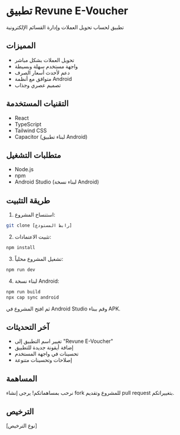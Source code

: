 # تطبيق Revune E-Voucher

تطبيق لحساب تحويل العملات وإدارة القسائم الإلكترونية

## المميزات
- تحويل العملات بشكل مباشر
- واجهة مستخدم سهلة وبسيطة
- دعم لأحدث أسعار الصرف
- متوافق مع أنظمة Android
- تصميم عصري وجذاب

## التقنيات المستخدمة
- React
- TypeScript
- Tailwind CSS
- Capacitor (لبناء تطبيق Android)

## متطلبات التشغيل
- Node.js
- npm
- Android Studio (لبناء نسخة Android)

## طريقة التثبيت
1. استنساخ المشروع:
```bash
git clone [رابط المستودع]
```

2. تثبيت الاعتمادات:
```bash
npm install
```

3. تشغيل المشروع محلياً:
```bash
npm run dev
```

4. لبناء نسخة Android:
```bash
npm run build
npx cap sync android
```
ثم افتح المشروع في Android Studio وقم ببناء APK.

## آخر التحديثات
- تغيير اسم التطبيق إلى "Revune E-Voucher"
- إضافة أيقونة جديدة للتطبيق
- تحسينات في واجهة المستخدم
- إصلاحات وتحسينات متنوعة

## المساهمة
نرحب بمساهماتكم! يرجى إنشاء fork للمشروع وتقديم pull request بتغييراتكم.

## الترخيص
[نوع الترخيص]
